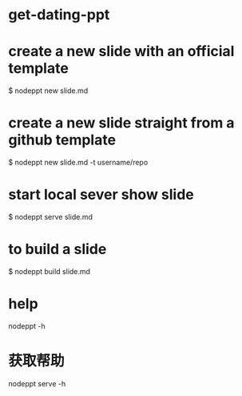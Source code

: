 # get-dating-ppt

# create a new slide with an official template
$ nodeppt new slide.md

# create a new slide straight from a github template
$ nodeppt new slide.md -t username/repo

# start local sever show slide
$ nodeppt serve slide.md

# to build a slide
$ nodeppt build slide.md

# help
nodeppt -h

# 获取帮助
nodeppt serve -h
